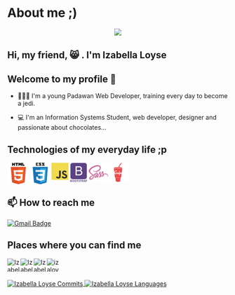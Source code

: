 # About me ;)

<p align="center">
<img src="https://img.shields.io/static/v1?label=Dev&message=IzabellaLoyse&color=13f3cb&style=for-the-badge&logo=github">
</p>

## **Hi, my friend, 😸 . I'm Izabella Loyse**

## **Welcome to my profile** 🖖

- 👩🏼‍💻 I'm a young Padawan Web Developer, training every day to become a jedi.

- 💻 I'm an Information Systems Student, web developer, designer and passionate about chocolates...

## Technologies of my everyday life ;p

<img align="left" src="https://raw.githubusercontent.com/IzabellaLoyse/IzabellaLoyse/7a5a4c8801cc7712a7855a429ad45fafb11abbad/html.svg" alt="HTML" width="50" height="50">

<img align="left" src="https://raw.githubusercontent.com/IzabellaLoyse/IzabellaLoyse/7a5a4c8801cc7712a7855a429ad45fafb11abbad/css.svg" alt="CSS" width="50" height="50">

<img align="left" src="https://raw.githubusercontent.com/IzabellaLoyse/IzabellaLoyse/7a5a4c8801cc7712a7855a429ad45fafb11abbad/js.svg" alt="JavaScript" width="40" height="40">

<img align="left" src="https://raw.githubusercontent.com/IzabellaLoyse/IzabellaLoyse/7a5a4c8801cc7712a7855a429ad45fafb11abbad/bootstrap.svg" alt="Bootstrap" width="45" height="45">

<img align="left" src="https://raw.githubusercontent.com/IzabellaLoyse/IzabellaLoyse/7a5a4c8801cc7712a7855a429ad45fafb11abbad/sass.svg" alt="Sass" width="45" height="45">

<img align="left" src="https://raw.githubusercontent.com/IzabellaLoyse/IzabellaLoyse/3288d591c59e4fccd0b66c52fd587328b23675c8/gulp-plain.svg" alt="Gulp" width="45" height="45"> <br>

<br>

## 📫 How to reach me

[![Gmail Badge](https://img.shields.io/badge/-izabellaloysedev@gmail.com-c14438?style=flat-square&logo=Gmail&logoColor=white&link=mailto:izabellaloysedev@gmail.com)](mailto:izabellaloysedev@gmail.com)



## Places where you can find me


<a href="https://www.linkedin.com/in/izabella-loyse-candido/" target="blank"><img align="left" src="https://cdn.jsdelivr.net/npm/simple-icons@3.0.1/icons/linkedin.svg" alt="Izabella Loyse" height="30" width="30" />
</a>


<a href="https://www.freecodecamp.org/izabellaloyse" target="blank"><img align="left" src="https://cdn.jsdelivr.net/npm/simple-icons@3.0.1/icons/freecodecamp.svg" alt="Izabella Loyse" height="30" width="30" />
</a>

<a href="https://izabellaloyse.medium.com/" target="blank"><img align="left" src="https://cdn.jsdelivr.net/npm/simple-icons@3.0.1/icons/medium.svg" alt="Izabella Loyse" height="30" width="30" />
</a>


<a href="https://instagram.com/izaloyse" target="blank"><img align="left" src="https://cdn.jsdelivr.net/npm/simple-icons@3.0.1/icons/instagram.svg" alt="izaloyse" height="30" width="30" /></a> <br>

<br>

<a href="https://github.com/IzabellaLoyse">
  <img align="center" src="https://github-readme-stats.vercel.app/api?username=IzabellaLoyse&count_private=true&show_icons=true&theme=tokyonight" alt="Izabella Loyse Commits"/>
</a>
<a href="https://github.com/IzabellaLoyse">
  <img align="center" src="https://github-readme-stats.vercel.app/api/top-langs/?username=IzabellaLoyse&layout=compact&theme=tokyonight" alt="Izabella Loyse Languages" />
</a>